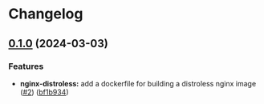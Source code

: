 # Changelog

## [0.1.0](https://github.com/mateusz-uminski/dockerfiles/compare/nginx-distroless-v0.0.1...nginx-distroless-v0.1.0) (2024-03-03)


### Features

* **nginx-distroless:** add a dockerfile for building a distroless nginx image ([#2](https://github.com/mateusz-uminski/dockerfiles/issues/2)) ([bf1b934](https://github.com/mateusz-uminski/dockerfiles/commit/bf1b93406d7d39b59885bdf26ba3051eee364597))
